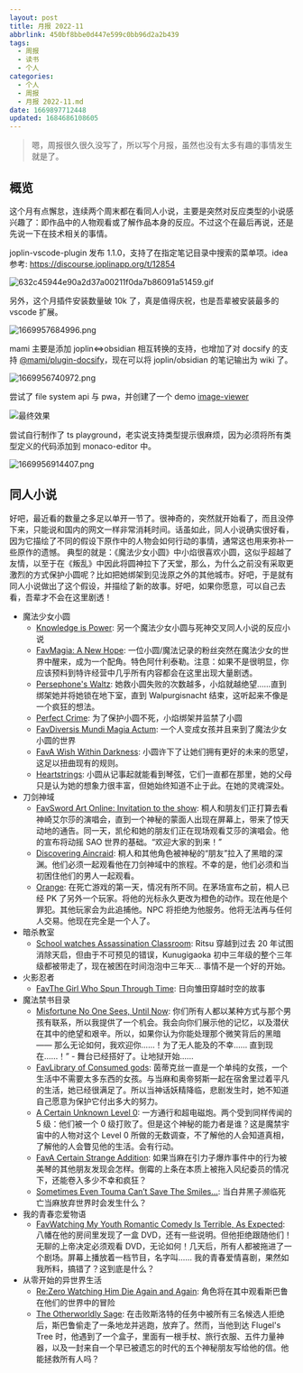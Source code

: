 ```yaml
---
layout: post
title: 月报 2022-11
abbrlink: 450bf8bbe0d447e599c0bb96d2a2b439
tags:
  - 周报
  - 读书
  - 个人
categories:
  - 个人
  - 周报
  - 月报 2022-11.md
date: 1669897712448
updated: 1684686108605
---
```


> 嗯，周报很久很久没写了，所以写个月报，虽然也没有太多有趣的事情发生就是了。

## 概览

这个月有点懈怠，连续两个周末都在看同人小说，主要是突然对反应类型的小说感兴趣了：即作品中的人物观看或了解作品本身的反应。不过这个在最后再说，还是先说一下在技术相关的事情。

joplin-vscode-plugin 发布 1.1.0，支持了在指定笔记目录中搜索的菜单项。idea 参考: <https://discourse.joplinapp.org/t/12854>

![632c45944e90a2d37a00211f0da7b86091a51459.gif](/resources/5c75dbca68964c418b1871ec6846446a.gif)

另外，这个月插件安装数量破 10k 了，真是值得庆祝，也是吾辈被安装最多的 vscode 扩展。

![1669957684996.png](/resources/d87e29b824244374a56ed85a113040a7.png)

mami 主要是添加 joplin<=>obsidian 相互转换的支持，也增加了对 docsify 的支持 [@mami/plugin-docsify](https://www.npmjs.com/package/@mami/plugin-docsify)，现在可以将 joplin/obsidian 的笔记输出为 wiki 了。

![1669956740972.png](/resources/e24f12ebdd9648678f739dacb5774bdf.png)

尝试了 file system api 与 pwa，并创建了一个 demo [image-viewer](https://image-viewer.rxliuli.com/)

![最终效果](https://github.com/rxliuli/image-viewer/raw/master/docs/demo.gif)

尝试自行制作了 ts playground，老实说支持类型提示很麻烦，因为必须将所有类型定义的代码添加到 monaco-editor 中。

![1669956914407.png](/resources/9d65c31166db43d5a7faba19a753a880.png)

## 同人小说

好吧，最近看的数量之多足以单开一节了。很神奇的，突然就开始看了，而且没停下来，只能说和国内的网文一样非常消耗时间。话虽如此，同人小说确实很好看，因为它描绘了不同的假设下原作中的人物会如何行动的事情，通常这也用来弥补一些原作的遗憾。
典型的就是：《魔法少女小圆》中小焰很喜欢小圆，这似乎超越了友情，以至于在《叛乱》中因此将圆神拉下了天堂，那么，为什么之前没有采取更激烈的方式保护小圆呢？比如把她绑架到见泷原之外的其他城市。好吧，于是就有同人小说做出了这个假设，并描绘了新的故事。好吧，如果你愿意，可以自己去看，吾辈才不会在这里剧透！

*   魔法少女小圆
    *   [Knowledge is Power](https://archiveofourown.org/works/31263467/): 另一个魔法少女小圆与死神交叉同人小说的反应小说
    *   [FavMagia: A New Hope](https://www.fanfiction.net/s/13942972/): 一位小圆/魔法记录的粉丝突然在魔法少女的世界中醒来，成为一个配角。特色阿什利泰勒。注意：如果不是很明显，你应该预料到特许经营中几乎所有内容都会在这里出现大量剧透。
    *   [Persephone's Waltz](https://archiveofourown.org/works/577310/): 她救小圆失败的次数越多，小焰就越绝望……直到绑架她并将她锁在地下室，直到 Walpurgisnacht 结束，这听起来不像是一个疯狂的想法。
    *   [Perfect Crime](https://www.fanfiction.net/s/11339239/): 为了保护小圆不死，小焰绑架并监禁了小圆
    *   [FavDiversis Mundi Magia Actum](https://www.fanfiction.net/s/13409084/): 一个人变成女孩并且来到了魔法少女小圆的世界
    *   [FavA Wish Within Darkness](https://www.fanfiction.net/s/11551156/): 小圆许下了让她们拥有更好的未来的愿望，这足以扭曲现有的规则。
    *   [Heartstrings](https://archiveofourown.org/works/32241079/): 小圆从记事起就能看到琴弦，它们一直都在那里，她的父母只是认为她的想象力很丰富，但她始终知道不止于此。在她的灵魂深处。
*   刀剑神域
    *   [FavSword Art Online: Invitation to the show](https://www.fanfiction.net/s/13114758/): 桐人和朋友们正打算去看神崎艾尔莎的演唱会，直到一个神秘的蒙面人出现在屏幕上，带来了惊天动地的通告。同一天，凯伦和她的朋友们正在现场观看艾莎的演唱会。他的宣布将动摇 SAO 世界的基础。“欢迎大家的到来！”
    *   [Discovering Aincraid](https://archiveofourown.org/works/4097260/): 桐人和其他角色被神秘的“朋友”拉入了黑暗的深渊。他们必须一起观看他在刀剑神域中的旅程。不幸的是，他们必须和当初困住他们的男人一起观看。
    *   [Orange](https://archiveofourown.org/works/22026883/): 在死亡游戏的第一天，情况有所不同。在茅场宣布之前，桐人已经 PK 了另外一个玩家。将他的光标永久更改为橙色的动作。现在他是个罪犯。其他玩家会为此追捕他。NPC 将拒绝为他服务。他将无法再与任何人交易。他现在完全是一个人了。
*   暗杀教室
    *   [School watches Assassination Classroom](https://archiveofourown.org/works/24225712/): Ritsu 穿越到过去 20 年试图消除天启，但由于不可预见的错误，Kunugigaoka 初中三年级的整个三年级都被带走了，现在被困在时间泡泡中三年天... 事情不是一个好的开始。
*   火影忍者
    *   [FavThe Girl Who Spun Through Time](https://www.fanfiction.net/s/10474631/): 日向雏田穿越时空的故事
*   魔法禁书目录
    *   [Misfortune No One Sees, Until Now](https://www.fanfiction.net/s/13538042/): 你们所有人都以某种方式与那个男孩有联系，所以我提供了一个机会。我会向你们展示他的记忆，以及潜伏在其中的绝望和艰辛。所以，如果你认为你能处理那个微笑背后的黑暗 —— 那么无论如何，我欢迎你……！为了无人能及的不幸…… 直到现在……！” - 舞台已经搭好了。让地狱开始......
    *   [FavLibrary of Consumed gods](https://www.fanfiction.net/s/13776469/): 茵蒂克丝一直是一个单纯的女孩，一个生活中不需要太多东西的女孩。与当麻和奥帝努斯一起在宿舍里过着平凡的生活，她已经很满足了。所以当神话妖精降临，悲剧发生时，她不知道自己愿意为保护它付出多大的努力。
    *   [A Certain Unknown Level 0](https://www.fanfiction.net/s/8918264/): 一方通行和超电磁炮。两个受到同样传闻的 5 级：他们被一个 0 级打败了。但是这个神秘的能力者是谁？这是魔禁宇宙中的人物对这个 Level 0 所做的无数调查，不了解他的人会知道真相，了解他的人会瞥见他的生活。会有行动。
    *   [FavA Certain Strange Addition](https://www.fanfiction.net/s/12696204/): 如果当麻在引力子爆炸事件中的行为被美琴的其他朋友发现会怎样。倒霉的上条在本质上被拖入风纪委员的情况下，还能卷入多少不幸和疯狂？
    *   [Sometimes Even Touma Can’t Save The Smiles…](https://archiveofourown.org/works/25020067/): 当白井黑子濒临死亡当麻放弃世界时会发生什么？
*   我的青春恋爱物语
    *   [FavWatching My Youth Romantic Comedy Is Terrible, As Expected](https://www.fanfiction.net/s/13897216/): 八幡在他的房间里发现了一盒 DVD，还有一些说明。但他拒绝跟随他们！无聊的上帝决定必须观看 DVD，无论如何！几天后，所有人都被拖进了一个剧场。屏幕上播放着一档节目，名字叫…… 我的青春爱情喜剧，果然如我所料，搞错了？这到底是什么？
*   从零开始的异世界生活
    *   [Re:Zero Watching Him Die Again and Again](https://archiveofourown.org/works/27548665/): 角色将在其中观看斯巴鲁在他们的世界中的冒险
    *   [The Otherworldly Sage](https://archiveofourown.org/works/35089096/): 在击败斯洛特的任务中被所有三名候选人拒绝后，斯巴鲁偷走了一条地龙并逃跑，放弃了。然而，当他到达 Flugel's Tree 时，他遇到了一个盒子，里面有一根手杖、旅行衣服、五件力量神器，以及一封来自一个早已被遗忘的时代的五个神秘朋友写给他的信。他能拯救所有人吗？

